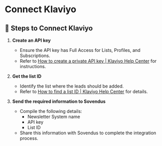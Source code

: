 # Connect Klaviyo

## 📝 Steps to Connect Klaviyo

1. **Create an API key**
   - Ensure the API key has Full Access for Lists, Profiles, and Subscriptions.
   - Refer to [How to create a private API key | Klaviyo Help Center](https://help.klaviyo.com/hc/en-us/articles/7423954176283) for instructions.

2. **Get the list ID**
   - Identify the list where the leads should be added.
   - Refer to [How to find a list ID | Klaviyo Help Center](https://help.klaviyo.com/hc/en-us/articles/115005078647) for details.

3. **Send the required information to Sovendus**
   - Compile the following details:
     - Newsletter System name
     - API key
     - List ID
   - Share this information with Sovendus to complete the integration process.